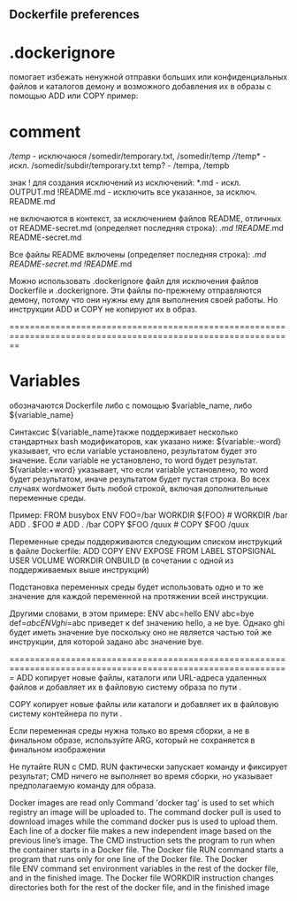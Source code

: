 
Dockerfile preferences
-----------------------------------------------------
# .dockerignore 
помогает избежать ненужной отправки больших или конфиденциальных файлов и каталогов демону и возможного добавления их в образы с помощью ADD или COPY
пример:
# comment
*/temp*           - исключаюся /somedir/temporary.txt, /somedir/temp
*/*/temp*         - искл. /somedir/subdir/temporary.txt
temp?             - /tempa, /tempb

знак ! для создания исключений из исключений:
*.md          - искл. OUTPUT.md
!README.md    - исключить все указанное, за исключ. README.md

не включаются в контекст, за исключением файлов README, отличных от README-secret.md (определяет последняя строка):
*.md
!README*.md
README-secret.md    

Все файлы README включены (определяет последняя строка):
*.md
README-secret.md
!README*.md

Можно использовать .dockerignore файл для исключения файлов Dockerfile и .dockerignore. Эти файлы по-прежнему отправляются демону, потому что они нужны ему для выполнения своей работы. Но инструкции ADD и COPY не копируют их в образ.

==============================================================================================================
# Variables
обозначаются Dockerfile либо с помощью $variable_name, либо ${variable_name}

  Синтаксис ${variable_name}также поддерживает несколько стандартных bash модификаторов, как указано ниже:
  ${variable:-word} указывает, что если variable установлено, результатом будет это значение. Если variable не установлено, то word будет результат.
  ${variable:+word} указывает, что если variable установлено, то word будет результатом, иначе результатом будет пустая строка.
  Во всех случаях wordможет быть любой строкой, включая дополнительные переменные среды.

  Пример:
FROM busybox
ENV FOO=/bar
WORKDIR ${FOO}   # WORKDIR /bar
ADD . $FOO       # ADD . /bar
COPY \$FOO /quux # COPY $FOO /quux

  Переменные среды поддерживаются следующим списком инструкций в файле Dockerfile:
ADD
COPY
ENV
EXPOSE
FROM
LABEL
STOPSIGNAL
USER
VOLUME
WORKDIR
ONBUILD (в сочетании с одной из поддерживаемых выше инструкций)

  Подстановка переменных среды будет использовать одно и то же значение для каждой переменной на протяжении всей инструкции. 
  
  Другими словами, в этом примере:
ENV abc=hello
ENV abc=bye def=$abc
ENV ghi=$abc
  приведет к def значению hello, а не bye. Однако ghi будет иметь значение bye поскольку оно не является частью той же инструкции, для которой задано abc значение bye.
  
=============================================================================================================
ADD 
копирует новые файлы, каталоги или URL-адреса удаленных файлов <src> и добавляет их в файловую систему образа по пути <dest>.

COPY
копирует новые файлы или каталоги <src> и добавляет их в файловую систему контейнера по пути <dest>.

Если переменная среды нужна только во время сборки, а не в финальном образе, используйте ARG, который не сохраняется в финальном изображении

Не путайте RUN с CMD. RUN фактически запускает команду и фиксирует результат; CMD ничего не выполняет во время сборки, но указывает предполагаемую команду для образа.

Docker images are read only
Сommand 'docker tag' is used to set which registry an image will be uploaded to.
The command docker pull is used to download images while the command docker pus is used to upload them.
Each line of a docker file makes a new independent image based on the previous line’s image.
The CMD instruction sets the program to run when the container starts in a Docker file.
The Docker file RUN command starts a program that runs only for one line of the Docker file.
The Docker file ENV command set environment variables in the rest of the docker file, and in the finished image.
The Docker file WORKDIR instruction changes directories both for the rest of the docker file, and in the finished image

